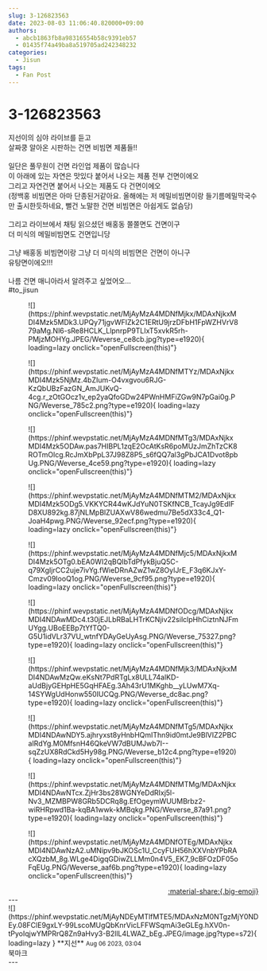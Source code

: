 ```yaml
---
slug: 3-126823563
date: 2023-08-03 11:06:40.820000+09:00
authors:
  - abcb1863fb8a98316554b58c9391eb57
  - 01435f74a49ba8a519705ad242348232
categories:
  - Jisun
tags:
  - Fan Post
---
```


# 3-126823563

<div class="post-container" markdown="1">
<div class="content-container md-sidebar__scrollwrap" markdown="1">

지선이의 심야 라이브를 듣고<br>살짜쿵 알아온 시판하는 건면 비빔면 제품들!!<br><br>일단은 풀무원이 건면 라인업 제품이 많습니다<br>이 아래에 있는 자연은 맛있다 붙어서 나오는 제품 전부 건면이에오<br>그리고 자연건면 붙어서 나오는 제품도 다 건면이에오<br>(정백홍 비빔면은 아마 단종된거같아요. 올해에는 저 메밀비빔면이랑 들기름메밀막국수만 출시한듯하네요, 뻘건 노말한 건면 비빔면은 아쉽게도 없슴당)<br><br>그리고 라이브에서 채팅 읽으셨던 배홍동 쫄쫄면도 건면이구<br>더 미식의 메밀비빔면도 건면입니당<br><br>그냥 배홍동 비빔면이랑 그냥 더 미식의 비빔면은 건면이 아니구<br>유탕면이에오!!!<br><br>나름 건면 매니아라서 알려주고 싶었어오...<br>\#to_jisun 
<figure markdown="1">
![](https://phinf.wevpstatic.net/MjAyMzA4MDNfMjkx/MDAxNjkxMDI4Mzk5MDk3.UPQy71jgvWFIZk2C1ERtU9jrzDFbH1FpWZHVrV879aMg.Nl6-sRe8HCLK_LlpnrpP9TLIxT5xvkR5rh-PMjzMOHYg.JPEG/Weverse_ce8cb.jpg?type=e1920){ loading=lazy onclick="openFullscreen(this)"}
</figure>

<figure markdown="1">
![](https://phinf.wevpstatic.net/MjAyMzA4MDNfMTYz/MDAxNjkxMDI4Mzk5NjMz.4bZIum-O4vxgvou6RJG-KzQbUBzFazGN_AmJUKvQ-4cg.r_zOtGOcz1v_ep2yaQfoGDw24PWnHMFiZGw9N7pGai0g.PNG/Weverse_785c2.png?type=e1920){ loading=lazy onclick="openFullscreen(this)"}
</figure>

<figure markdown="1">
![](https://phinf.wevpstatic.net/MjAyMzA4MDNfMTg3/MDAxNjkxMDI4Mzk5ODAw.pas7HIBPL1zqE2OcAtKsR6poMUzJmZhTzCK8ROTmOlcg.RcJmXbPpL37J98Z8P5_s6fQQ7al3gPbJCA1Dvot8pbUg.PNG/Weverse_4ce59.png?type=e1920){ loading=lazy onclick="openFullscreen(this)"}
</figure>

<figure markdown="1">
![](https://phinf.wevpstatic.net/MjAyMzA4MDNfMTM2/MDAxNjkxMDI4Mzk5ODg5.VKKYCR44wKJdYuN0TSKfNCB_TcayJg9EdIFD8XU892kg.87jNLMpBlZUAXwV86wedmu7Be5dX33c4_Q1-JoaH4pwg.PNG/Weverse_92ecf.png?type=e1920){ loading=lazy onclick="openFullscreen(this)"}
</figure>

<figure markdown="1">
![](https://phinf.wevpstatic.net/MjAyMzA4MDNfMjc5/MDAxNjkxMDI4Mzk5OTg0.bEA0WI2qBQIbTdPfykBjuQ5C-q79XgIjrCC2uje7ivYg.fWieDRnAZwZ1wZ8OylJrE_F3q6KJxY-Cmzv09IooQ1og.PNG/Weverse_9cf95.png?type=e1920){ loading=lazy onclick="openFullscreen(this)"}
</figure>

<figure markdown="1">
![](https://phinf.wevpstatic.net/MjAyMzA4MDNfODcg/MDAxNjkxMDI4NDAwMDc4.t30jEJLbRBaLHTrKCNjiv22silclpHhCiztnNJFmUYgg.UBoEEBp7tYfTQ0-G5U1idVLr37VU_wtnfYDAyGeUyAsg.PNG/Weverse_75327.png?type=e1920){ loading=lazy onclick="openFullscreen(this)"}
</figure>

<figure markdown="1">
![](https://phinf.wevpstatic.net/MjAyMzA4MDNfMjk3/MDAxNjkxMDI4NDAwMzQw.eKsNt7PdRTgLx8ULL74alKD-aUdBjyGEHpHE5GqHFAEg.3Ah43rU1MKghb__yLUwM7Xq-14SYWgUdHonw550IUCQg.PNG/Weverse_dc8ac.png?type=e1920){ loading=lazy onclick="openFullscreen(this)"}
</figure>

<figure markdown="1">
![](https://phinf.wevpstatic.net/MjAyMzA4MDNfMTg5/MDAxNjkxMDI4NDAwNDY5.ajhryxst8yHnbHQmIThn9id0mtJe9BlVIZ2PBCaIRdYg.M0MfsnH46QkeVW7dBUMJwb7I--sqZzUX8RdCkd5Hy98g.PNG/Weverse_b12c4.png?type=e1920){ loading=lazy onclick="openFullscreen(this)"}
</figure>

<figure markdown="1">
![](https://phinf.wevpstatic.net/MjAyMzA4MDNfMTMg/MDAxNjkxMDI4NDAwNTcx.ZjHr3bs28WGNYeDdRIxj5l-Nv3_MZMBPW8GRb5DCRq8g.EfOgeymWUUMBrbz2-wiRHRpwd1Ba-kqBA1wwk-kMBqkg.PNG/Weverse_87a91.png?type=e1920){ loading=lazy onclick="openFullscreen(this)"}
</figure>

<figure markdown="1">
![](https://phinf.wevpstatic.net/MjAyMzA4MDNfOTEg/MDAxNjkxMDI4NDAwNzA2.uMNipv9bJKOSc1U_CcyFUH56hXXVnbYPbRAcXQzbM_8g.WLge4DigqGDiwZLLMm0n4V5_EK7_9cBFOzDF05oFqEUg.PNG/Weverse_aaf6b.png?type=e1920){ loading=lazy onclick="openFullscreen(this)"}
</figure>


</div>
</div>

<div style="text-align: right;" markdown="1">
<a href="https://weverse.io/fromis9/fanpost/3-126823563" style="text-align: right;">:material-share:{.big-emoji}</a>
</div>
---

<div class="comments-container md-sidebar__scrollwrap" markdown="1">
<div class="comment" markdown="1">
<div class='id-container' markdown="1">
![](https://phinf.wevpstatic.net/MjAyNDEyMTlfMTE5/MDAxNzM0NTgzMjY0NDEy.08FClE9gxLY-99LscoMUgQbKnrVicLFFWSqmAi3eGLEg.hXV0n-tPyoIqjwYMPRrQ8Zn9aHvy3-B2llL4LWAZ_bEg.JPEG/image.jpg?type=s72){ loading=lazy }
**<span class="artist">지선</span>** <small>Aug 06 2023, 03:04</small><br>
</div>
<div class='comment-body' markdown="1">
북마크
</div>
</div>
</div>
---
